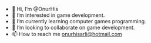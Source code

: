 - 👋 Hi, I’m @OnurHis
- 👀 I’m interested in game development.
- 🌱 I’m currently learning computer games programming.
- 💞️ I’m looking to collaborate on game development.
- 📫 How to reach me onurhisarli@hotmail.com

<!---
OnurHis/OnurHis is a ✨ special ✨ repository because its `README.md` (this file) appears on your GitHub profile.
You can click the Preview link to take a look at your changes.
--->
